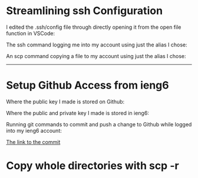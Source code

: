# Streamlining ssh Configuration

I edited the .ssh/config file through directly opening it from the open file function in VSCode:
 
The ssh command logging me into my account using just the alias I chose:

An scp command copying a file to my account using just the alias I chose:

***



# Setup Github Access from ieng6

Where the public key I made is stored on Github:

Where the public and private key I made is stored in ieng6:

Running git commands to commit and push a change to Github while logged into my ieng6 account:

[The link to the commit](https://github.com/KaifYang/LABREPORT/commit/e68cdca699cf81e44e5415fda7a418c0682ebbd8)

# Copy whole directories with scp -r
